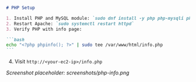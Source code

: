 ````markdown
# PHP Setup

1. Install PHP and MySQL module: `sudo dnf install -y php php-mysqli php-cli`
2. Restart Apache: `sudo systemctl restart httpd`
3. Verify PHP with info page:

```bash
echo "<?php phpinfo(); ?>" | sudo tee /var/www/html/info.php
```
````

4. Visit `http://<your-ec2-ip>/info.php`

_Screenshot placeholder: screenshots/php-info.png_

```

```
